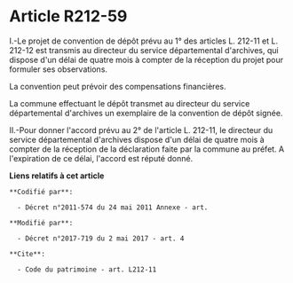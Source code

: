# Article R212-59

I.-Le projet de convention de dépôt prévu au 1° des articles L. 212-11 et L. 212-12 est transmis au directeur du service
départemental d'archives, qui dispose d'un délai de quatre mois à compter de la réception du projet pour formuler ses
observations. 

La convention peut prévoir des compensations financières. 

La commune effectuant le dépôt transmet au directeur du service départemental d'archives un exemplaire de la convention de
dépôt signée. 

II.-Pour donner l'accord prévu au 2° de l'article L. 212-11, le directeur du service départemental d'archives dispose d'un
délai de quatre mois à compter de la réception de la déclaration faite par la commune au préfet. A l'expiration de ce délai,
l'accord est réputé donné.

**Liens relatifs à cet article**

	**Codifié par**:

	  - Décret n°2011-574 du 24 mai 2011 Annexe - art.

	**Modifié par**:

	  - Décret n°2017-719 du 2 mai 2017 - art. 4

	**Cite**:

	  - Code du patrimoine - art. L212-11
